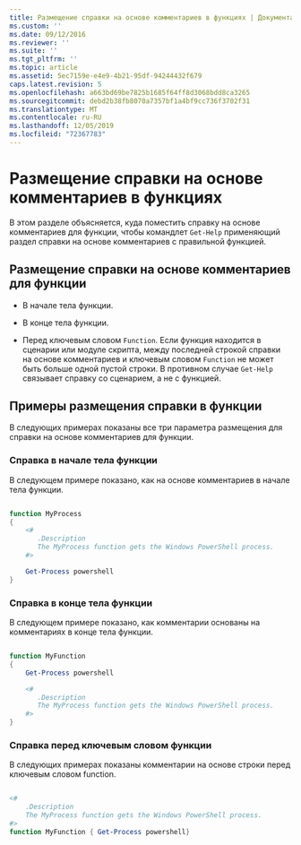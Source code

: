 ```yaml
---
title: Размещение справки на основе комментариев в функциях | Документация Майкрософт
ms.custom: ''
ms.date: 09/12/2016
ms.reviewer: ''
ms.suite: ''
ms.tgt_pltfrm: ''
ms.topic: article
ms.assetid: 5ec7159e-e4e9-4b21-95df-94244432f679
caps.latest.revision: 5
ms.openlocfilehash: a663bd69be7825b1685f64ff8d3068bdd8ca3265
ms.sourcegitcommit: debd2b38fb8070a7357bf1a4bf9cc736f3702f31
ms.translationtype: MT
ms.contentlocale: ru-RU
ms.lasthandoff: 12/05/2019
ms.locfileid: "72367783"
---
```

# <a name="placing-comment-based-help-in-functions"></a>Размещение справки на основе комментариев в функциях

В этом разделе объясняется, куда поместить справку на основе комментариев для функции, чтобы командлет `Get-Help` применяющий раздел справки на основе комментариев с правильной функцией.

## <a name="where-to-place-comment-based-help-for-a-function"></a>Размещение справки на основе комментариев для функции

- В начале тела функции.

- В конце тела функции.

- Перед ключевым словом `Function`. Если функция находится в сценарии или модуле скрипта, между последней строкой справки на основе комментариев и ключевым словом `Function` не может быть больше одной пустой строки. В противном случае `Get-Help` связывает справку со сценарием, а не с функцией.

## <a name="examples-of-help-placement-in-a-function"></a>Примеры размещения справки в функции

 В следующих примерах показаны все три параметра размещения для справки на основе комментариев для функции.

### <a name="help-at-the-beginning-of-a-function-body"></a>Справка в начале тела функции

 В следующем примере показано, как на основе комментариев в начале тела функции.

```powershell

function MyProcess
{
    <#
       .Description
       The MyProcess function gets the Windows PowerShell process.
    #>

    Get-Process powershell
}

```

### <a name="help-at-the-end-of-a-function-body"></a>Справка в конце тела функции

 В следующем примере показано, как комментарии основаны на комментариях в конце тела функции.

```powershell

function MyFunction
{
    Get-Process powershell

    <#
       .Description
       The MyProcess function gets the Windows PowerShell process.
    #>
}

```

### <a name="help-before-the-function-keyword"></a>Справка перед ключевым словом функции

 В следующих примерах показаны комментарии на основе строки перед ключевым словом function.

```powershell

<#
    .Description
    The MyProcess function gets the Windows PowerShell process.
#>
function MyFunction { Get-Process powershell}

```